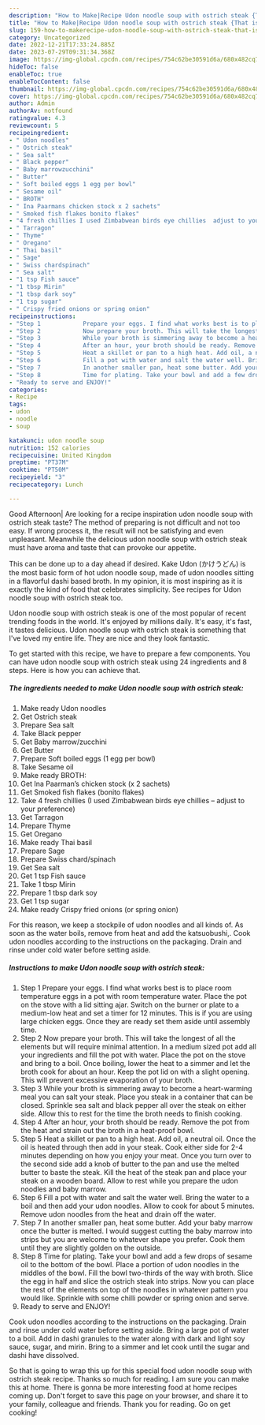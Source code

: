 ```yaml
---
description: "How to Make|Recipe Udon noodle soup with ostrich steak {That is Special"
title: "How to Make|Recipe Udon noodle soup with ostrich steak {That is Special"
slug: 159-how-to-makerecipe-udon-noodle-soup-with-ostrich-steak-that-is-special
category: Uncategorized
date: 2022-12-21T17:33:24.885Z
date: 2023-07-29T09:31:34.368Z
image: https://img-global.cpcdn.com/recipes/754c62be30591d6a/680x482cq70/udon-noodle-soup-with-ostrich-steak-recipe-main-photo.jpg
hideToc: false
enableToc: true
enableTocContent: false
thumbnail: https://img-global.cpcdn.com/recipes/754c62be30591d6a/680x482cq70/udon-noodle-soup-with-ostrich-steak-recipe-main-photo.jpg
cover: https://img-global.cpcdn.com/recipes/754c62be30591d6a/680x482cq70/udon-noodle-soup-with-ostrich-steak-recipe-main-photo.jpg
author: Admin
authorAv: notfound
ratingvalue: 4.3
reviewcount: 5
recipeingredient:
- " Udon noodles"
- " Ostrich steak"
- " Sea salt"
- " Black pepper"
- " Baby marrowzucchini"
- " Butter"
- " Soft boiled eggs 1 egg per bowl"
- " Sesame oil"
- " BROTH"
- " Ina Paarmans chicken stock x 2 sachets"
- " Smoked fish flakes bonito flakes"
- "4 fresh chillies I used Zimbabwean birds eye chillies  adjust to your preference"
- " Tarragon"
- " Thyme"
- " Oregano"
- " Thai basil"
- " Sage"
- " Swiss chardspinach"
- " Sea salt"
- "1 tsp Fish sauce"
- "1 tbsp Mirin"
- "1 tbsp dark soy"
- "1 tsp sugar"
- " Crispy fried onions or spring onion"
recipeinstructions:
- "Step 1            Prepare your eggs. I find what works best is to place room temperature eggs in a pot with room temperature water. Place the pot on the stove with a lid sitting ajar. Switch on the burner or plate to a medium-low heat and set a timer for 12 minutes. This is if you are using large chicken eggs. Once they are ready set them aside until assembly time."
- "Step 2            Now prepare your broth. This will take the longest of all the elements but will require minimal attention. In a medium sized pot add all your ingredients and fill the pot with water. Place the pot on the stove and bring to a boil. Once boiling, lower the heat to a simmer and let the broth cook for about an hour. Keep the pot lid on with a slight opening. This will prevent excessive evaporation of your broth."
- "Step 3            While your broth is simmering away to become a heart-warming meal you can salt your steak. Place you steak in a container that can be closed. Sprinkle sea salt and black pepper all over the steak on either side. Allow this to rest for the time the broth needs to finish cooking."
- "Step 4            After an hour, your broth should be ready. Remove the pot from the heat and strain out the broth in a heat-proof bowl."
- "Step 5            Heat a skillet or pan to a high heat. Add oil, a neutral oil. Once the oil is heated through then add in your steak. Cook either side for 2-4 minutes depending on how you enjoy your meat. Once you turn over to the second side add a knob of butter to the pan and use the melted butter to baste the steak. Kill the heat of the steak pan and place your steak on a wooden board. Allow to rest while you prepare the udon noodles and baby marrow."
- "Step 6            Fill a pot with water and salt the water well. Bring the water to a boil and then add your udon noodles. Allow to cook for about 5 minutes. Remove udon noodles from the heat and drain off the water."
- "Step 7            In another smaller pan, heat some butter. Add your baby marrow once the butter is melted. I would suggest cutting the baby marrow into strips but you are welcome to whatever shape you prefer. Cook them until they are slightly golden on the outside."
- "Step 8            Time for plating. Take your bowl and add a few drops of sesame oil to the bottom of the bowl. Place a portion of udon noodles in the middles of the bowl. Fill the bowl two-thirds of the way with broth. Slice the egg in half and slice the ostrich steak into strips. Now you can place the rest of the elements on top of the noodles in whatever pattern you would like. Sprinkle with some chilli powder or spring onion and serve."
- "Ready to serve and ENJOY!"
categories:
- Recipe
tags:
- udon
- noodle
- soup

katakunci: udon noodle soup 
nutrition: 152 calories
recipecuisine: United Kingdom
preptime: "PT37M"
cooktime: "PT50M"
recipeyield: "3"
recipecategory: Lunch

---
```



Good Afternoon| Are looking for a recipe inspiration udon noodle soup with ostrich steak taste? The method of preparing is not difficult and not too easy. If wrong process it, the result will not be satisfying and even unpleasant. Meanwhile the delicious udon noodle soup with ostrich steak must have aroma and taste that can provoke our appetite.





This can be done up to a day ahead if desired. Kake Udon (かけうどん) is the most basic form of hot udon noodle soup, made of udon noodles sitting in a flavorful dashi based broth. In my opinion, it is most inspiring as it is exactly the kind of food that celebrates simplicity. See recipes for Udon noodle soup with ostrich steak too.

Udon noodle soup with ostrich steak is one of the most popular of recent trending foods in the world. It's enjoyed by millions daily. It's easy, it's fast, it tastes delicious. Udon noodle soup with ostrich steak is something that I've loved my entire life. They are nice and they look fantastic.


To get started with this recipe, we have to prepare a few components. You can have udon noodle soup with ostrich steak using 24 ingredients and 8 steps. Here is how you can achieve that.

<!--inarticleads1-->

##### The ingredients needed to make Udon noodle soup with ostrich steak:

1. Make ready  Udon noodles
1. Get  Ostrich steak
1. Prepare  Sea salt
1. Take  Black pepper
1. Get  Baby marrow/zucchini
1. Get  Butter
1. Prepare  Soft boiled eggs (1 egg per bowl)
1. Take  Sesame oil
1. Make ready  BROTH:
1. Get  Ina Paarman’s chicken stock (x 2 sachets)
1. Get  Smoked fish flakes (bonito flakes)
1. Take 4 fresh chillies (I used Zimbabwean birds eye chillies – adjust to your preference)
1. Get  Tarragon
1. Prepare  Thyme
1. Get  Oregano
1. Make ready  Thai basil
1. Prepare  Sage
1. Prepare  Swiss chard/spinach
1. Get  Sea salt
1. Get 1 tsp Fish sauce
1. Take 1 tbsp Mirin
1. Prepare 1 tbsp dark soy
1. Get 1 tsp sugar
1. Make ready  Crispy fried onions (or spring onion)


For this reason, we keep a stockpile of udon noodles and all kinds of. As soon as the water boils, remove from heat and add the katsuobushi,. Cook udon noodles according to the instructions on the packaging. Drain and rinse under cold water before setting aside. 

<!--inarticleads2-->

##### Instructions to make Udon noodle soup with ostrich steak:

1. Step 1            Prepare your eggs. I find what works best is to place room temperature eggs in a pot with room temperature water. Place the pot on the stove with a lid sitting ajar. Switch on the burner or plate to a medium-low heat and set a timer for 12 minutes. This is if you are using large chicken eggs. Once they are ready set them aside until assembly time.
1. Step 2            Now prepare your broth. This will take the longest of all the elements but will require minimal attention. In a medium sized pot add all your ingredients and fill the pot with water. Place the pot on the stove and bring to a boil. Once boiling, lower the heat to a simmer and let the broth cook for about an hour. Keep the pot lid on with a slight opening. This will prevent excessive evaporation of your broth.
1. Step 3            While your broth is simmering away to become a heart-warming meal you can salt your steak. Place you steak in a container that can be closed. Sprinkle sea salt and black pepper all over the steak on either side. Allow this to rest for the time the broth needs to finish cooking.
1. Step 4            After an hour, your broth should be ready. Remove the pot from the heat and strain out the broth in a heat-proof bowl.
1. Step 5            Heat a skillet or pan to a high heat. Add oil, a neutral oil. Once the oil is heated through then add in your steak. Cook either side for 2-4 minutes depending on how you enjoy your meat. Once you turn over to the second side add a knob of butter to the pan and use the melted butter to baste the steak. Kill the heat of the steak pan and place your steak on a wooden board. Allow to rest while you prepare the udon noodles and baby marrow.
1. Step 6            Fill a pot with water and salt the water well. Bring the water to a boil and then add your udon noodles. Allow to cook for about 5 minutes. Remove udon noodles from the heat and drain off the water.
1. Step 7            In another smaller pan, heat some butter. Add your baby marrow once the butter is melted. I would suggest cutting the baby marrow into strips but you are welcome to whatever shape you prefer. Cook them until they are slightly golden on the outside.
1. Step 8            Time for plating. Take your bowl and add a few drops of sesame oil to the bottom of the bowl. Place a portion of udon noodles in the middles of the bowl. Fill the bowl two-thirds of the way with broth. Slice the egg in half and slice the ostrich steak into strips. Now you can place the rest of the elements on top of the noodles in whatever pattern you would like. Sprinkle with some chilli powder or spring onion and serve.
1. Ready to serve and ENJOY!

Cook udon noodles according to the instructions on the packaging. Drain and rinse under cold water before setting aside. Bring a large pot of water to a boil. Add in dashi granules to the water along with dark and light soy sauce, sugar, and mirin. Bring to a simmer and let cook until the sugar and dashi have dissolved. 

So that is going to wrap this up for this special food udon noodle soup with ostrich steak recipe. Thanks so much for reading. I am sure you can make this at home. There is gonna be more interesting food at home recipes coming up. Don't forget to save this page on your browser, and share it to your family, colleague and friends. Thank you for reading. Go on get cooking!
